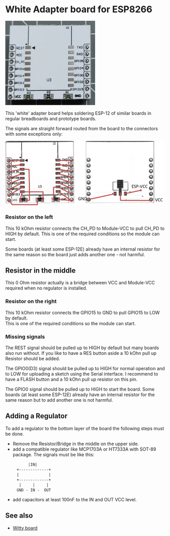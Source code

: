 # White Adapter board for ESP8266

![White Adapter Board](/boards/whiteadapter.jpg)

This 'white' adapter board helps soldering ESP-12 of similar boards in regular breadboards and prototype boards.

The signals are straight forward routed from the board to the connectors with some exceptions only:

![Adapter Board with Wires](/boards/whiteadapterwires.png)

### Resistor on the left

This 10 kOhm resistor connects the CH_PD to Module-VCC to pull CH_PD to HIGH by default.
This is one of the required conditions so the module can start.

Some boards (at least some ESP-12E) already have an internal resistor for the same reason so the board just adds another one - not harmful.

## Resistor in the middle

This 0 Ohm resistor actually is a bridge between VCC and Module-VCC required when no regulator is installed.

### Resistor on the right

This 10 kOhm resistor connects the GPIO15 to GND to pull GPIO15 to LOW by default.  
This is one of the required conditions so the module can start.

### Missing signals

The REST signal should be pulled up to HIGH by default but many boards also run without.
If you like to have a RES button aside a 10 kOhn pull up Resistor should be added.

The GPIO0(D3) signal should be pulled up to HIGH for normal operation and to LOW for uploading a sketch using the Serial interface.
I recommend to have a FLASH button and a 10 kOhn pull up resistor on this pin.

The GPIO0 signal should be pulled up to HIGH to start the board. 
Some boards (at least some ESP-12E) already have an internal resistor for the same reason but to add another one is not harmful.


## Adding a Regulator

To add a regulator to the bottom layer of the board the following steps must be done.

* Remove the Resistor/Bridge in the middle on the upper side.
* add a compatible regulator like MCP1703A or HT7333A with SOT-89 package. The signals must be like this:

```
          |IN|
     +-------------+
     |             |
     +-------------+
      |     |     |
     GND - IN -  OUT
```
* add capacitors at least 100nF to the IN and OUT VCC level.


<!-- picture of adapter board with added regulator ??? -->

## See also

* [Witty board](/boards/witty.md)